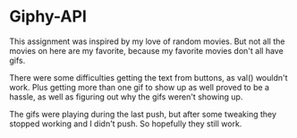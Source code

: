 # Giphy-API
This assignment was inspired by my love of random movies. But not all the movies on here are my favorite, because my favorite movies don't all have gifs. 

There were some difficulties getting the text from buttons, as val() wouldn't work. Plus getting more than one gif to show up as well proved to be a hassle, as well as figuring out why the gifs weren't showing up. 

The gifs were playing during the last push, but after some tweaking they stopped working and I didn't push. So hopefully they still work. 
